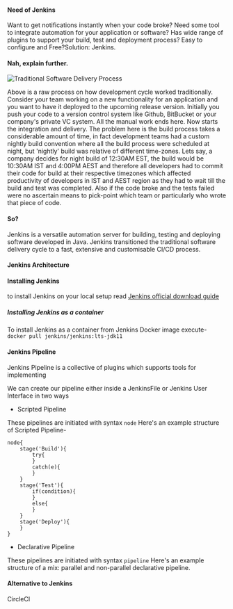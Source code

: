 #### Need of Jenkins
Want to get notifications instantly when your code broke? Need some tool to integrate automation for your application or software? Has wide range of plugins to support your build, test and deployment process? Easy to configure and Free?Solution: Jenkins.

#### Nah, explain further.


![Traditional Software Delivery Process](https://dev-to-uploads.s3.amazonaws.com/uploads/articles/3atmzuca89609i07a7h5.png)

Above is a raw process on how development cycle worked traditionally. Consider your team working on a new functionality for an application and you want to have it deployed to the upcoming release version. Initially you push your code to a version control system like Github, BitBucket or your company's private VC system. All the manual work ends here. Now starts the integration and delivery.
The problem here is the build process takes a considerable amount of time, in fact development teams had a custom nightly build convention where all the build process were scheduled at night, but 'nightly' build was relative of different time-zones. Lets say, a company decides for night build of 12:30AM EST, the build would be 10:30AM IST and 4:00PM AEST and therefore all developers had to commit their code for build at their respective timezones which affected productivity of developers in IST and AEST region as they had to wait till the build and test was completed.
Also if the code broke and the tests failed were no ascertain means to pick-point which team or particularly who wrote that piece of code.

#### So?
Jenkins is a versatile automation server for building, testing and deploying software developed in Java. Jenkins transitioned the traditional software delivery cycle to a fast, extensive and customisable CI/CD process.


#### Jenkins Architecture


#### Installing Jenkins
to install Jenkins on your local setup read [Jenkins official download guide](https://www.jenkins.io/download/)

##### Installing Jenkins as a container
To install Jenkins as a container from Jenkins Docker image execute-
`docker pull jenkins/jenkins:lts-jdk11`

#### Jenkins Pipeline
Jenkins Pipeline is a collective of plugins which supports tools for implementing 

We can create our pipeline either inside a JenkinsFile or Jenkins User Interface in two ways

- Scripted Pipeline

These pipelines are initiated with syntax `node`
Here's an example structure of Scripted Pipeline-

```
node{
    stage('Build'){
        try{
        }
        catch(e){
        }
    }
    stage('Test'){
        if(condition){
        }
        else{
        }
    }
    stage('Deploy'){
    }
}
```

- Declarative Pipeline

These pipelines are initiated with syntax `pipeline`
Here's an example structure of a mix: parallel and non-parallel declarative pipeline.


#### Alternative to Jenkins
CircleCI
